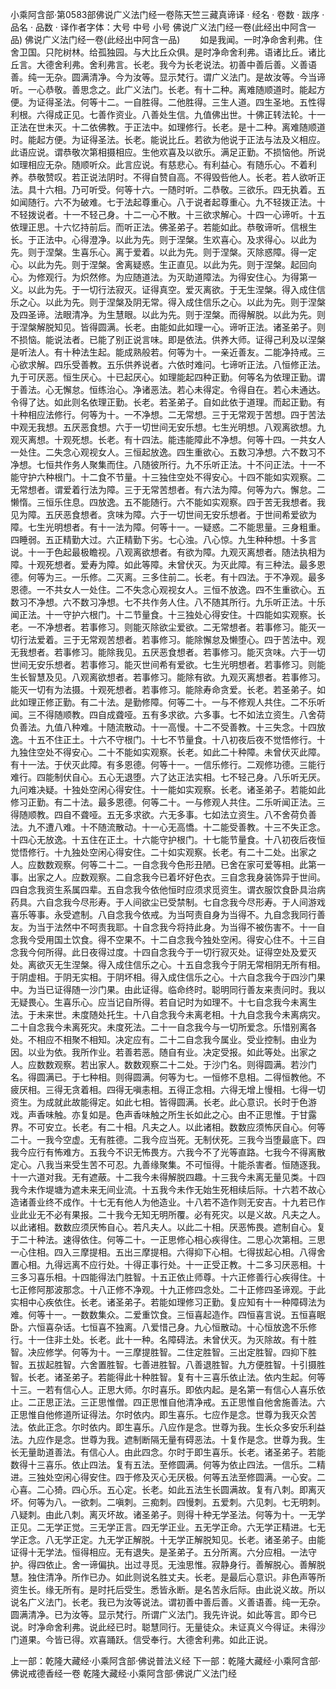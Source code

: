 小乘阿含部·第0583部佛说广义法门经一卷陈天竺三藏真谛译
· 经名 · 卷数 · 跋序
· 品名 · 品数 · 译作者字体：大号 中号 小号
佛说广义法门经一卷(此经出中阿含一品)
佛说广义法门经一卷(此经出中阿含一品)
　　如是我闻。一时净命舍利弗。住舍卫国。只陀树林。给孤独园。与大比丘众俱。是时净命舍利弗。语诸比丘。诸比丘言。大德舍利弗。舍利弗言。长老。我今为长老说法。初善中善后善。义善语善。纯一无杂。圆满清净。今为汝等。显示梵行。谓广义法门。是故汝等。今当谛听。一心恭敬。善思念之。此广义法门。长老。有十二种。离难随顺道时。能起方便。为证得圣法。何等十二。一自胜得。二他胜得。三生人道。四生圣地。五性得利根。六得成正见。七善作资业。八善处生信。九值佛出世。十佛正转法轮。十一正法在世未灭。十二依佛教。于正法中。如理修行。长老。是十二种。离难随顺道时。能起方便。为证得圣法。长老。能说比丘。若欲为他说于正法与法及义相应。此语应说。谓恭敬次第相摄相应。生他欢喜及以欲乐。满足正勤。不损恼他。所说如理相应无杂。随顺听众。此言应说。有慈悲心。有利益心。有随乐心。不着利养。恭敬赞叹。若正说法阴时。不得自赞自高。不得毁呰他人。长老。若人欲听正法。具十六相。乃可听受。何等十六。一随时听。二恭敬。三欲乐。四无执着。五如闻随行。六不为破难。七于法起尊重心。八于说者起尊重心。九不轻拨正法。十不轻拨说者。十一不轻己身。十二一心不散。十三欲求解心。十四一心谛听。十五依理正思。十六忆持前后。而听正法。佛圣弟子。若能如此。恭敬谛听。信根生长。于正法中。心得澄净。以此为先。则于涅槃。生欢喜心。及求得心。以此为先。则于涅槃。生喜乐心。离于爱着。以此为先。则于涅槃。灭除惑障。得一定心。以此为先。则于涅槃。舍离疑惑。生正直见。以此为先。则于涅槃。起回向心。为修观行。为炽然修。为应随道法。为灭助道障法。为得安住心。为得第一义。以此为先。于一切行法寂灭。证得真空。爱灭离欲。于无生涅槃。得入成住信乐之心。以此为先。则于涅槃及阴无常。得入成住信乐之心。以此为先。则于涅槃及四圣谛。法眼清净。为生慧眼。以此为先。则于涅槃。而得解脱。以此为先。则于涅槃解脱知见。皆得圆满。长老。由能如此如理一心。谛听正法。诸圣弟子。则不损恼。能说法者。已能了别正说言味。即是依法。供养大师。证得己利及以涅槃是听法人。有十种法生起。能成熟般若。何等为十。一亲近善友。二能净持戒。三心欲求解。四乐受善教。五乐供养说者。六依时难问。七谛听正法。八恒修正法。九于可厌恶。恒生厌心。十已起厌心。如理能起四种正勤。何等名为依理正勤。谓于善法。心无懈怠。恒练治心。净诸恶法。若心未得定。令得自在。若心未通达。令得了达。如此则名依理正勤。长老。若圣弟子。自如此依于道理。而起正勤。有十种相应法修行。何等为十。一不净想。二无常想。三于无常观于苦想。四于苦法中观无我想。五厌恶食想。六于一切世间无安乐想。七生光明想。八观离欲想。九观灭离想。十观死想。长老。有十四法。能违能障此不净想。何等十四。一共女人一处住。二失念心观视女人。三恒起放逸。四生重欲心。五数习净想。六不数习不净想。七恒共作务人聚集而住。八随彼所行。九不乐听正法。十不问正法。十一不能守护六种根门。十二食不节量。十三独住空处不得安心。十四不能如实观察。二无常想者。谓爱着行法为障。三于无常苦想者。有六法为障。何等为六。懈怠。二懒惰。三恒乐住息。四放逸。五不能随行。六不能如实观察。四于苦无我想者。我见为障。五厌恶食想者。贪味为障。六于一切世间无安乐想者。于世间希爱欲为障。七生光明想者。有十一法为障。何等十一。一疑惑。二不能思量。三身粗重。四睡弱。五正精勤大过。六正精勤下劣。七心浊。八心惊。九生种种想。十多言说。十一于色起最极瞻视。八观离欲想者。有欲为障。九观灭离想者。随法执相为障。十观死想者。爱寿为障。如此等障。未曾伏灭。为灭此障。有三种法。最多恩德。何等为三。一乐修。二灭离。三多住前二。长老。有十四法。于不净观。最多恩德。一不共女人一处住。二不失念心观视女人。三恒不放逸。四不生重欲心。五数习不净想。六不数习净想。七不共作务人住。八不随其所行。九乐听正法。十乐闻正法。十一守护六根门。十二节量食。十三独处心得安住。十四能如实观察。长老。一不净想者。若事修习。则能灭除欲尘爱欲。二无常想者。若事修习。能灭一切行法爱着。三于无常观苦想者。若事修习。能除懈怠及懒堕心。四于苦法中。观无我想者。若事修习。能除我见。五厌恶食想者。若事修习。能灭贪味。六于一切世间无安乐想者。若事修习。能灭世间希有爱欲。七生光明想者。若事修习。则能生长智慧及见。八观离欲想者。若事修习。能除有欲。九观灭离想者。若事修习。能灭一切有为法摄。十观死想者。若事修习。能除寿命贪爱。长老。若圣弟子。如此如理正修正勤。有二十法。是勤修障。何等二十。一与不修观人共住。二不乐听闻。三不得随顺教。四自成聋哑。五有多求欲。六多事。七不如法立资生。八舍荷负善法。九值八种难。十随流散动。十一高慢。十二不受善教。十三失念。十四放逸。十五不住正土。十六不守根门。十七不节量食。十八初夜后夜不觉悟修行。十九独住空处不得安心。二十不能如实观察。长老。如此二十种障。未曾伏灭此障。有十一法。于伏灭此障。有多恩德。何等十一。一信乐修行。二观修功德。三能行难行。四能制伏自心。五心无退堕。六了达正法实相。七不轻己身。八乐听无厌。九问难决疑。十独处空闲心得安住。十一能如实观察。长老。诸圣弟子。若能如此修习正勤。有二十法。最多恩德。何等二十。一与修观人共住。二乐听闻正法。三得随顺教。四自不聋哑。五无多求欲。六无多事。七如法立资生。八不舍荷负善法。九不遭八难。十不随流散动。十一心无高憍。十二能受善教。十三不失正念。十四心无放逸。十五住在正土。十六能守护根门。十七能节量食。十八初夜后夜恒觉悟修行。十九独处空闲心得安住。二十如实观察。长老。有二十二处。出家之人。应数数观察。何等二十二。一自念我今色形丑陋。已舍在家可爱等相。此第一事。出家之人。应数观察。二自念我今已着坏好色衣。三自念我身装饰异于世间。四自念我资生系属四辈。五自念我今依他恒时应须求觅资生。谓衣服饮食卧具治病药具。六自念我今尽形寿。于人间欲尘已受禁制。七自念我今尽形寿。于人间游戏喜乐等事。永受遮制。八自念我今依戒。为当呵责自身为当得不。九自念我同行善友。为当于法然中不呵责我耶。十自念我今将持此身。为当得不被伤害不。十一自念我今受用国土饮食。得不空果不。十二自念我今独处空闲。得安心住不。十三自念我今何所得。此日夜得过度。十四自念我今于一切行寂灭处。证得空处及爱灭处。离欲灭无生涅槃。得入成住信乐之心。十五自念我今于阴无常相阴无所有相。于阴虚相。于阴无实相。于阴坏相。得入成住信乐之心。十六自念我今于四沙门果中。为当已证得随一沙门果。由此证得。临命终时。聪明同行善友来责问时。我以无疑畏心。生喜乐心。应当记自所得。若自记时为如理不。十七自念我今未离生法。于未来世。未度随处托生。十八自念我今未离老相。十九自念我今未离病灾。二十自念我今未离死灾。未度死法。二十一自念我今与一切所爱念。乐惜别离各处。不相应不相聚不相知。决定应有。二十二自念我今属业。受业控制。由业为因。以业为依。我所作业。若善若恶。随自有业。决定受报。如此等处。出家之人。应数数观察。若出家人。数数观察二十二处。于沙门名。则得圆满。若沙门名。得圆满已。于七种相。则得圆满。何等为七。一恒修不息相。二得恒教他。不疲厌相。三得无贪着相。四得无嗔恚相。五得正念相。六得无增上慢相。七得一切资生。为成就此故能得定。如此七相。皆得圆满。长老。此心意识。长时于色游戏。声香味触。亦复如是。色声香味触之所生长如此之心。由不正思惟。于甘露界。不可安立。长老。有二十相。凡夫之人。以此诸相。数数应须怖厌自心。何等二十。一我今空虚。无有胜德。二我今应当死。无制伏死。三我今当堕最底下。四我今应行有怖难方。五我今不识无怖畏方。六我今不了光等直路。七我今不得离散定心。八我当来受生苦不可忍。九善缘聚集。不可恒得。十能杀害者。恒随逐我。十一六道对我。无有遮蔽。十二我今未得解脱四趣。十三我今未离无量见类。十四我今未作堤塘为遮未来无间业流。十五我今未作无始生死相续后际。十六若不故心造诸善业终不成作。十七无有他人为他造业。十八若不造作则无安吉。十九若已作业此业无不必有果报。二十我今无知无明所覆。必有死灾。以是义故。凡夫之人。以此诸相。数数应须厌怖自心。若凡夫人。以此二十相。厌恶怖畏。遮制自心。复于二十种法。速得依住。何等二十。一正思修心相心疾得住。二思心次第相。三思一心住相。四入三摩提相。五出三摩提相。六得抑下心相。七得拔起心相。八得舍置心相。九得远离不应行处。十得正事行处。十一正受正教。十二多习厌恶相。十三多习喜乐相。十四能得法门胜智。十五正依止师尊。十六正修善行心疾得住。十七正修阿那波那念。十八正修不净观。十九正修四念处。二十正修四圣谛观。于此实相中心疾依住。长老。诸圣弟子。若能如理修习正勤。复应知有十一种障碍法为难。何等十一。一数数集众。二爱重饮食。三恒喜起造作。四恒喜言说。五恒喜眠卧。六恒喜杂话。七恒喜不独离。八爱惜己身。九心恒散动。十心恒放逸不乐修行。十一住非土处。长老。此十一种。名障碍法。未曾伏灭。为灭除故。有十胜智。决应修学。何等为十。一三摩提胜智。二住定胜智。三出定胜智。四抑下胜智。五拔起胜智。六舍置胜智。七善进胜智。八善退胜智。九方便胜智。十引摄胜智。长老。诸圣弟子。若能得此十种胜智。复有十三喜乐依止法。依内生起。何等十三。一若有信心人。正思大师。尔时喜乐。即依内起。是名第一有信心人喜乐依止。二正思正法。三正思惟僧。四正思惟自他清净戒。五正思惟自他舍施善法。六正思惟自他修道所证得法。尔时依内。即生喜乐。七应作是念。世尊为我灭众苦法。依此正念。尔时依内。即生喜乐。八应作是念。世尊为我。生长众多安乐利益法。九应作是念。世尊为我。遮制断隔无量有碍恶法。十复作是念。世尊为我。生长无量助道善法。有信心人。由此四念。尔时于即生喜乐。长老。诸圣弟子。若能数得十三喜乐。依止四法。复有五法。至修圆满。何等为依止四法。一信乐。二精进。三独处空闲心得安住。四于修及灭心无厌极。何等五法至修圆满。一心安。二心喜。二心猗。四心乐。五心定。长老。如此五法生长圆满故。复有八刺。即离灭坏。何等为八。一欲刺。二嗔刺。三痴刺。四慢刺。五爱刺。六见刺。七无明刺。八疑刺。由此八刺。离灭坏故。诸圣弟子。则得十种无学圣法。何等为十。一无学正见。二无学正觉。三无学正言。四无学正业。五无学正命。六无学正精进。七无学正念。八无学正定。九无学正解脱。十无学正解脱知见。长老。诸圣弟子。由能证得十无学法。恒得相应。无有退失。是圣弟子。五分所离。六分应相。一法守护。得四依止。舍一谛偏执。出过寻觅。无浊思惟。寂静身行。善解脱心。善解脱慧。独住清净。所作已办。如此则说名胜丈夫。长老。是最后心意识。非色声等所资生长。缘无所有。是时托后受生。悉皆永断。是名苦永后际。由此说义故。所以说名广义法门。长老。我已为汝等说法。谓初善中善后善。义善语善。纯一无杂。圆满清净。已为汝等。显示梵行。所谓广义法门。我先许说。如此等言。即今已说。时净命舍利弗。说此经已时。聪慧同行。无量徒众。未证真义今得证。未得沙门道果。今皆已得。欢喜踊跃。信受奉行。大德舍利弗。如此正说。

上一部：乾隆大藏经·小乘阿含部·佛说普法义经
下一部：乾隆大藏经·小乘阿含部·佛说戒德香经一卷
乾隆大藏经·小乘阿含部·佛说广义法门经